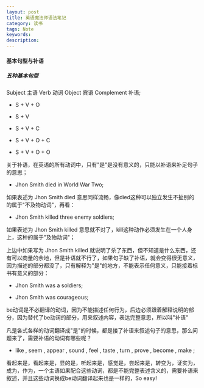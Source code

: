 ```yaml
---
layout: post
title: 英语魔法师语法笔记
category: 读书
tags: Note
keywords:
description:
---
```


#### 基本句型与补语

##### 五种基本句型

Subject 主语 Verb 动词 Object 宾语 Complement 补语;

* S + V + O

* S + V 

* S + V + C          

* S + V + O + C

* S + V + O + O

关于补语，在英语的所有动词中，只有"是"是没有意义的，只能以补语来补足句子的意思；

* Jhon Smith died in World War Two; 

如果表述为 Jhon Smith died 意思同样流畅，像died这种可以独立发生不扯别的的属于"不及物动词"，再看：

* Jhon Smith killed three enemy soldiers;

如果表述为 Jhon Smith killed 意思就不对了，kill这种动作必须发生在一个人身上，这种的属于"及物动词"；

上边中如果写为 Jhon Smith killed 就说明了杀了东西，但不知道是什么东西，还有可以商量的余地，但是补语就不行了，如果句子缺了补语，就会变得很无意义，因为描述的部分都没了，只有解释为"是"的地方，不能表示任何意义，只能接着标书有意义的部分：

* Jhon Smith was a soldiers;

* Jhon Smith was courageous;

be动词是不必翻译的动词，因为不能描述任何行为，后边必须跟着解释说明的部分，因为替代了be动词的部分，用来叙述内容，表达完整意思，所以叫"补语"

凡是各式各样的动词翻译成"是"的时候，都是接了补语来叙述句子的意思，那么问题来了，需要补语的动词有哪些呢？

* like , seem , appear , sound , feel , taste , turn , prove , become , make ;

看起来是，看起来是，显的是，听起来是，感觉是，尝起来是，转变为，证实为，成为，作为，一个主语如果配合这些动词，都是不能完整表述含义的，需要补语来叙述，并且这些动词换成be动词翻译起来也是一样的，So easy!


